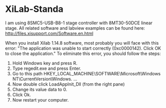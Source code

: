 # XiLab-Standa

I am using 8SMC5-USB-B8-1 stage controller with 8MT30-50DCE linear stage. 
All related software and labview examples can be found here:
http://files.xisupport.com/Software.en.html

When you install Xilab 1.14.8 software, most probably you will face with this error:
"The application was unable to start correctly (0xc0000142). Click OK to close the application."
To eliminate this error, you should follow the steps:
1. Hold Windows key and press R.
2. Type regedit.exe and press Enter.
3. Go to this path HKEY_LOCAL_MACHINE\SOFTWARE\Microsoft\Windows NT\CurrentVersion\Windows. ...
4. Now double click LoadAppInit_Dll (from the right pane)
5. Change its value data to 0.
6. Click Ok.
7. Now restart your computer.
